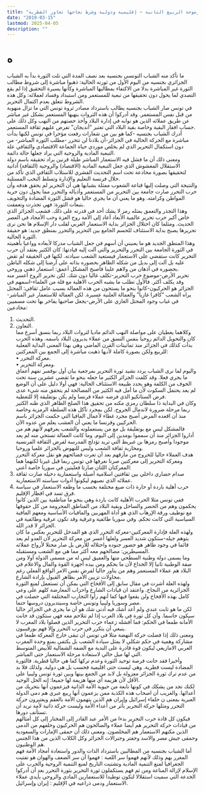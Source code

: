 ```yaml
---
title: "الجزائر وموجة الربيع الثانية – إقليمية ودولية وشرط نجاحها تجاوز القطرية"
date: "2019-03-15"
lastmod: 2025-04-05
description: ""
---
```

# **ه**

ما تأكد منه الشباب التونسي بجنسيه بعد نصف المدة التي تلت الثورة بدأ به الشباب الجزائري بجنسيه من اليوم الأول من ثورته الحالية: ذهبوا مباشرة إلى شروط مطالب الثورة غير المباشرة بدلا من الاكتفاء بمطالبها المباشرة وكأنها يسيرة التحقيق إذا لم يقع التصدي لما يحول دون تحقيقها من تبعية للمستعمر ومن استبداد وفساد لعملائه: وكل هذه الشروط تتعلق بعدم اكتمال التحرير.  
في تونس صار الشباب بجنسيه يطالب باسترداد مصادر ثروة تونس التي ما تزال منهوبة من قبل نفس المستعمر. وقد أدركوا أن هذه الثروات ينهبها المستعمر بشكل غير مباشر عن طريق عملائه الذين هو نوابه في إدارة البلاد وأخذ حصتهم من النهب وكل ذلك على حساب افقار البقية وخاصة بقية البلاد التي تعتبر “أنديجان” تفرض عليهم ثقافة المستعمر.  
أدرك الشباب بجنسيه -كما هو بين من شعارات رفعت مؤخرا في تونس لكنها بدأت مباشرة مع الحركة الحالية في الجزائر-أن بلادنا لن تتحرر -مطلب الثورة المباشر- من دون استكمال التحرير الذي لم يخلص موردي حياة الجماعة الاقتصادي والثقافي علة التبعية المادية والروحية التي يراد جعلها حالة دائمة.  
ومعنى ذلك أن ما فشل فيه الاستعمار المباشر طيلة قرنين يراد تحقيقه باسم دولة الاستقلال المغشوش الذي جعل التبعية المادية (الاقتصاد) والروحية (الثقافة) أداتية لتحقيقها بصورة مخادعة تحت اسم التحديث القشري للاستلاب الثقافي الذي تأكد من خلال فرنسة التعليم والإدارة وتسلط النخب المستلبة.  
والنتيجة التي وصلت إليها قناعة الشعوب ممثلة بشبابها هي أن التحرير لم يحقق هدفه وأن حرب التحرر صارت جامعة بين التحرير من المستعمر وأذياله والتحرر مما يحول دون حرية المواطن وكرامته. وهو ما يعني أن ما يجري حاليا هو فشل الثورة المضادة والتخويف بتبعات الثورة: فهي تجذرت وتعمقت.  
وهذا التجذر والتعمق يمثله رمز لا يشك أحد في قدرته على ذلك. فشعب الجزائر الذي خاض أكبر حرب تحرير عالمية الأبعاد أعاد إلى الأمة روح العزة وحب الأمجاد في العصر الحديث. ومثلما كان احتلال الجزائر بداية الاستعمار الغربي لقلب دار الإسلام ها نحن نرى تحريرها يصبح بداية الاستئناف للحسم الجامع بين التحرير والتحرر بمنطق جديد: هو حقيقة الثورة الحالية.  
وهذا المنطق الجديد هو ما يعنيني أن أسهم في جعل الشباب مدركا لأبعاده وواعيا بأهميته في الثورة الجامعة بين التحرر والتحرير والتي آلت إليه قيادتها: كان الكثير يعتقد أن حرب التحرير كانت ستقضي على الاستعمار فيستعيد الشعب سيادته. لكنها في الحقيقة لم تقض عليه بل آلت إلى بديل من شكله الظاهر بحضوره بذاته على أرضنا إلى شكله الباطن بحضوره في أذهان من ولاهم علينا فأصبح المشكل أعمق: استعمار ذهني وروحي.  
تحرير الأرض-موضوع حرب التحرير-تكلف غاليا دون شك. لكن تحرير الروح أعسر منه وقد يكلف أكثر. فالأول تطلب ما يشبه الحرب الاهلية مع قلة من العلماء-اسمهم في الجزائر هو الحركيون-كانوا بنحو ما يستحون من هذه العمالة بسبب عامل ثقافي: المحتل يراه الشعب “كافرا غازيا” والعمالة العلنية عسيرة. لكن العمالة للاستعمار غير المباشر-في غياب وجود المحتل الغازي على الأرض-يجعل صاحبها يفاخر بها تحت مسميين مخادعين:   
1. التحديث.   
2. التعاون.   
وكلاهما يغطيان على مواصلة النهب الدائم ماديا لثروات البلاد ربما بنسق أسرع مما كان والتحويل الدائم روحيا بنفس النسق من عملاء يديرون البلاد باسمه. وهذه الحرب بدأت كذلك في الجزائر منذ ثمانينات القرن الماضي وهي بهذا المعنى البداية الفعلية للربيع ولكن بصورة كاملة لأنـها ذهبت مباشرة إلى الجمع بين المعركتين:   
• معركة التحرر.  
• ومعركة التحرير.  
واليوم لما نرى الشباب يردد نشيد ثورة التحرير بمرجعية بيان أول نوفمبر نفهم أعماق ما يجري فعلا. وقد كلفت الجزائر الكثير ما جعله بنحو ما تقضي عشرين سنة تحت الخوف من الكلفة وهو يحدد طبيعة الاستئناف الحالية: فهي أولا دليل على أن الوضع لم يعد يحتمل السكوت لأن ما أمل فيه الكثير من المصالحة لم يتحقق منه شيء عدى فرض الستاتكيو الذي فرضه عملاء فرنسا ولم يكن بوتفليقة إلا للتغطية.  
وكان في البداية ذا سلطان رمزي مكنه من تحقيق هذا الصلح الظاهر الذي ظنه الكثير ربما مرحلة ضرورة لاندمال الجروح. لكن بمجرد تآكل هذه السلطة الرمزية وخاصة منذ أن اقعده المرض أصبح مجرد غطاء لأعمال المافيا التي حكمت الجزائر باسم الحركيين وفرنسا ما يعني أن العشب يعلم من عدوه الآن.  
فالمشكل ليس مع بوتفليقة بل مع من يستعملونه والشعب يعرفهم لأنهم هم من أداروا الجزائر منذ أن سمموا بومدين إلى اليوم. وما كانت العمالة تستحي منه لم يعد موجودا وأصبح رمزها بن غبريط التي تريد تؤدلج المدرسة لفرض الثقافة الفرنسية ومحاربة ثقافة الشعب وليس للنهوض بالجزائر علميا وروحيا.  
هدف العملاء حاليا للخروج من مأزقهم بعد أن تعرت فضائحهم هو نقل معركة التحرر ومعركة التحرير إلى معركتين صرنا نعرفها في تونس ربما قبل غيرنا لكنهما هما المعركتان اللتان صارتا فعليتين في سوريا خاصة أعني:   
1. صدام حضاري داخلي بين ثقافتين اسلامية أصيلة واستعمارية دخيلة صارت ثقافة عملائه الذي نصبهم ليكونوا أدوات سياسته الاستعمارية.  
2. حرب أهلية باردة أو حارة ذات صيغ مختلفة بحسب ما وظفه الاستعمار في سياسة فرق تسد في اقطار الإقليم.  
ففي تونس مثلا الحرب الأهلية كانت باردة وهي بنحو ما مناطقية بين الذين كانوا يحكمون وهم من الحضر والساحل وبقية البلاد من المناطق المحرومة من كل حقوقها مع توظيف ورقة الإرهاب الذي هو أداة المهربين والمافيات الأساسية ومعهم المافية السياسية التي كانت تحكم. وفي سوريا طائفية وعرقية وقد تكون عرقية وطائفية في الجزائر لا قدر الله.  
ولهذه العلة فإدارة المعركتين-معركة التحرر الذي هو المدخل للتحرير بعكس ما كان يتوهم جيله-ستكون شديد العسر ولعلها أعسر من معركة التحرير لأن العدو لم يعد قائما في وجود ظاهر هو حضور جنوده واحتلاله للأرض بل صار محتلا لأرواح عملائه المسيطرين: مصالحهم معه أكثر مما هي مع الشعب ومستقبله.  
وما يسمى دولة وطنية السطحي منها والعميق ليس له من مسمى الدولة أولا ومن صفة الوطنية ثانيا إلا الخداع لأن ما يحكم ومن بيده أجهزة القوة والمال والاعلام في البلاد هم عملاء المستعمر وهم من يناور حاليا لفرض نفس الامر الواقع الفعلي رغم محاولات تزيين الأمر بظاهر القبول بإرادة الشارع.  
ولهذه العلة أشرت في مقال سابق إلى الأفخاخ التي يمكن أن تستعمل لمنع الثورة الجزائرية من النجاح. واعتقد ان قيادات الشارع واحزاب المعارضة كلهم على وعي كامل بهذه الأفخاخ ولن يقعوا فيها كما أنهم رأوا التجارب المختلفة التي حصلت في مصر وسوريا وليبيا وتونس خاصة وسيتدبرون دروسها حتما.  
لكن ما هو ثابت عندي ولم أعد أشك فيه أدنى شك هو أن ما يجري في الجزائر حاليا سيكون حاسما. وأن كل ثورة في بلاد العرب إذا لم تتلاحم معه فهي ستكون قد خانت الأمانة طمعا في الحكم: فما أفشله زعماء حرب التحرير الذين فصلوا بلاد المغرب لا ينبغي أن يتكرر في حرب التحرر وإلا فهم بورقيبيون.  
ومعنى ذلك إذا فضلت حركة النهضة مثلا في تونس أن تبقى خارج المعركة طمعا في مشاركة وهمية في حكم شكلي لا يمثل سيادة الشعب بل يكتفي بمنع وحدة المغرب العربي الامازيغي ليكون قوة قادرة على الندية مع الضفة الشمالية للأبيض المتوسط التي لها ميل حالي لاستعادة مرحلة الاستعمار حتى المباشر.  
وأخيرا فقد حانت فرصة توحيد الثورة وعدم تركها كما هي حاليا قطرية. فالثورة المضادة ليست قطرية. وهي ليست حتى اقليمية فحسب بل هي دولية. ولذلك فلا بد من عدم ترك ثورة الجزائر معزولة بل لابد من الجمع بينها وبين ثورة تونس وليبيا على الأقل لأن هزيمة أي منها هزيمة لها جميعا: إنه الحل الوحيد.  
لكنك تجد من يشكك في كونها نابعة من حيوية الأمة الذاتية فيزعمون أنها بتحريك من أعدائها. والغريب أن اصحاب هذه الكذبة ممن يزعمون أنها ربيع عبري هم دمى الدولة العبرية بمعنى ن حلفاء إسرائيل وإيران هم الذين يتهمون الأمة بالعقم ويعتبرون حركة التحرر ومثلها حركة التحرير بأثر من أعداء الأمة وليست حركة ذاتية لأمة تريد أن تستأنف دورها.  
فيكون كل قادة حرب التحرير بدءا من الأمر عبد القادر إلى المختار إلى كل أمثالهم من قيادات حركة التحرير هم أيضا عملاء والصالحون هم الحركيون وخلفهم من الدمى الذين مكنهم الاستعمار هم المخلصون. ومعنى ذلك أن حمقى الإمارات والسعودية وحمقى جيش مصر والاسد وحفتر وجنرالات الجزائر وكل الكلاب الذين من هذا الجنس هم الوطنيون.  
أما الشباب بجنسيه من المطالبين باسترداد الذات والدور واستعادة أمجاد الأمة فهم المغرر بهم وذلك لأنهم فهموا سر اللعبة : فهموا أن سر الضعف والهوان هو تفتيت الجغرافيا لمنع التنمية المادية وتشتيت التاريخ لمنع التنمية الروحية والحرب على الإسلام لإزالة المناعة ومن ثم فهم يستكملون ثورة التحرير بثورة التحرر بعد أن أدركوا الخدعة التي سميت استقلالا لتكون توطيدا للاستعمارين المادي والروحي بأيدي عملاء الاستعمار ودمى ذراعيه في الإقليم : إيران وإسرائيل.

###
